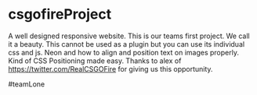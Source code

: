 # csgofireProject
A well designed responsive website.
This is our teams first project.
We call it a beauty. 
This cannot be used as a plugin but you can use its individual css and js. Neon and how to align and position text on images properly. 
Kind of CSS Positioning made easy.
Thanks to alex of https://twitter.com/RealCSGOFire for giving us this opportunity.

#teamLone
